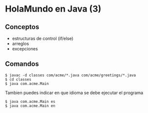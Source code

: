 # HolaMundo en Java (3)

## Conceptos

 - estructuras de control (if/else)
 - arreglos
 - excepciones

## Comandos

```
$ javac -d classes com/acme/*.java com/acme/greetings/*.java
$ cd classes
$ java com.acme.Main
```

Tambien puedes indicar en que idioma se debe ejecutar el programa

```
$ java com.acme.Main es
$ java com.acme.Main en
```
